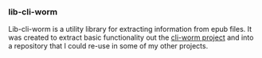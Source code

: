 ### lib-cli-worm

Lib-cli-worm is a utility library for extracting information from epub files. It was created to extract basic
functionality out the [cli-worm project](https://github.com/chriswininger/cli-worm) and into a repository that I could
re-use in some of my other projects.